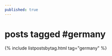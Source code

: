 ```yaml
---
published: true
---
```

<h1>posts tagged #germany</h1>
{% include listpostsbytag.html tag="germany" %}